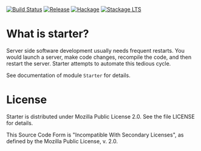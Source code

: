 [![Build Status](https://travis-ci.org/rkaippully/starter.svg?branch=master)](https://travis-ci.org/rkaippully/starter)
[![Release](https://img.shields.io/github/release/rkaippully/starter.svg)](https://github.com/rkaippully/starter/releases)
[![Hackage](https://img.shields.io/hackage/v/starter.svg)](https://hackage.haskell.org/package/starter)
[![Stackage LTS](http://stackage.org/package/starter/badge/lts)](http://stackage.org/lts/package/starter)

# What is starter?
Server side software development usually needs frequent restarts. You would launch a server, make
code changes, recompile the code, and then restart the server. Starter attempts to automate this
tedious cycle.

See documentation of module `Starter` for details.

# License
Starter is distributed under Mozilla Public License 2.0. See the file LICENSE for details.

This Source Code Form is "Incompatible With Secondary Licenses", as defined by the Mozilla
Public License, v. 2.0.
